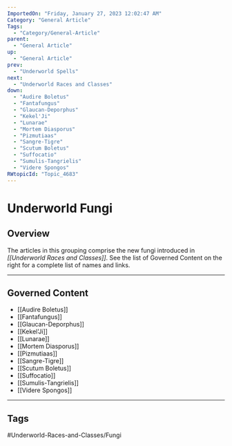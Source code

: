 ```yaml
---
ImportedOn: "Friday, January 27, 2023 12:02:47 AM"
Category: "General Article"
Tags:
  - "Category/General-Article"
parent:
  - "General Article"
up:
  - "General Article"
prev:
  - "Underworld Spells"
next:
  - "Underworld Races and Classes"
down:
  - "Audire Boletus"
  - "Fantafungus"
  - "Glaucan-Deporphus"
  - "Kekel'Ji"
  - "Lunarae"
  - "Mortem Diasporus"
  - "Pizmutiaas"
  - "Sangre-Tigre"
  - "Scutum Boletus"
  - "Suffocatio"
  - "Sumulis-Tangrielis"
  - "Videre Spongos"
RWtopicId: "Topic_4683"
---
```

# Underworld Fungi
## Overview
The articles in this grouping comprise the new fungi introduced in *[[Underworld Races and Classes]]*. See the list of Governed Content on the right for a complete list of names and links.

---
## Governed Content
- [[Audire Boletus]]
- [[Fantafungus]]
- [[Glaucan-Deporphus]]
- [[Kekel'Ji]]
- [[Lunarae]]
- [[Mortem Diasporus]]
- [[Pizmutiaas]]
- [[Sangre-Tigre]]
- [[Scutum Boletus]]
- [[Suffocatio]]
- [[Sumulis-Tangrielis]]
- [[Videre Spongos]]


---
## Tags
#Underworld-Races-and-Classes/Fungi


